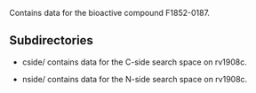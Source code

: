 Contains data for the bioactive compound F1852-0187.

## Subdirectories

- cside/ contains data for the C-side search space on rv1908c.

- nside/ contains data for the N-side search space on rv1908c.

